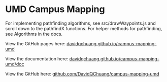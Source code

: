 # UMD Campus Mapping

For implementing pathfinding algorithms, see src/drawWaypoints.js and scroll down to the pathfindX functions. For helper methods for pathfinding, see Algorithms in the docs.

View the GitHub pages here: [davidqchuang.github.io/campus-mapping-umd](https://davidqchuang.github.io/campus-mapping-umd)

View the documentation here: [davidqchuang.github.io/campus-mapping-umd/doc](https://davidqchuang.github.io/campus-mapping-umd/doc)

View the GitHub here: [github.com/DavidQChuang/campus-mapping-umd](https://github.com/DavidQChuang/campus-mapping-umd)